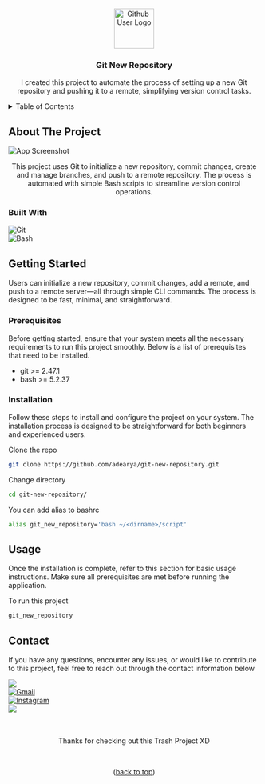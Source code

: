 <a name="readme-top"></a>

<!-- git-new-repository -->
<br />

<div align="center">

<img src="https://raw.githubusercontent.com/adearya/git-new-repository/HEAD/raw/images/github_user_logo.jpeg" alt="Github User Logo" width="80" height="80">

<h3 align="center">Git New Repository</h3>
    <p align="center">
        I created this project to automate the process of setting up a new Git repository and pushing it to a remote, simplifying version control tasks.
    </p>
</div>

<!-- TABLE OF CONTENTS -->
<details>
    <summary>Table of Contents</summary>
    <ol>
        <li>
            <a href="#about-the-project">About The Project</a>
            <ul>
                <li><a href="#built-with">Built With</a></li>
            </ul>
        </li>
        <li>
            <a href="#getting-started">Getting Started</a>
            <ul>
                <li><a href="#prerequisites">Prerequisites</a></li>
                <li><a href="#installation">Installation</a></li>
            </ul>
        </li>
        <li><a href="#usage">Usage</a></li>
        <li><a href="#contact">Contact</a></li>
    </ol>
</details>


## About The Project

![App Screenshot](https://raw.githubusercontent.com/adearya/git-new-repository/HEAD/raw/images/desktop_screenshot.png)

<p align="center">
    This project uses Git to initialize a new repository, commit changes, create and manage branches, and push to a remote repository. The process is automated with simple Bash scripts to streamline version control operations.
</p>

### Built With
![Git](https://img.shields.io/badge/Git-F05032?logo=git&logoColor=fff&style=for-the-badge) <br />
![Bash](https://img.shields.io/badge/Bash-4EAA25?logo=gnubash&logoColor=fff&style=for-the-badge) <br />
<!-- add_built_with -->


## Getting Started

<p>
    Users can initialize a new repository, commit changes, add a remote, and push to a remote server—all through simple CLI commands. The process is designed to be fast, minimal, and straightforward.
</p>

### Prerequisites
<p>Before getting started, ensure that your system meets all the necessary requirements to run this project smoothly. Below is a list of prerequisites that need to be installed.</p>

<ul>
    <li>git >= 2.47.1</li>
    <li>bash >= 5.2.37</li>
    <!-- add_prerequisites -->
</ul>

### Installation
<p>Follow these steps to install and configure the project on your system. The installation process is designed to be straightforward for both beginners and experienced users.</p>

Clone the repo
```sh
git clone https://github.com/adearya/git-new-repository.git
```
Change directory
```sh
cd git-new-repository/
```
You can add alias to bashrc
```sh
alias git_new_repository='bash ~/<dirname>/script'
```
<!-- add_installation -->


## Usage

<p>Once the installation is complete, refer to this section for basic usage instructions. Make sure all prerequisites are met before running the application.</p>


To run this project
```sh
git_new_repository
```
<!-- add_usage -->


## Contact

<p>If you have any questions, encounter any issues, or would like to contribute to this project, feel free to reach out through the contact information below</p>

<div>
    <a href="https://linkedin.com/in/ade-arya-bimantara">
        <img src="https://img.shields.io/badge/linkedin-%230077B5.svg?style=for-the-badge&logo=linkedin&logoColor=white">
    </a>
</div>
<div>
    <a href="mailto:ade.aryabimantara@gmail.com">
        <img src="https://img.shields.io/badge/Gmail-D14836?style=for-the-badge&logo=gmail&logoColor=white" alt="Gmail" />
    </a>
</div>
<div>
    <a href="https://www.instagram.com/adearyabmtra">
        <img src="https://img.shields.io/badge/Instagram-%23E4405F.svg?style=for-the-badge&logo=Instagram&logoColor=white" alt="Instagram" />
    </a>
</div>
<div>
    <a href="https://t.me/adearyabimantara">
        <img src="https://img.shields.io/badge/Telegram-2CA5E0?style=for-the-badge&logo=telegram&logoColor=white">
    </a>
</div>

<br />
<br />

<p align="center">Thanks for checking out this Trash Project XD</p>

<br />

<p align="center">(<a href="#readme-top">back to top</a>)</p>

